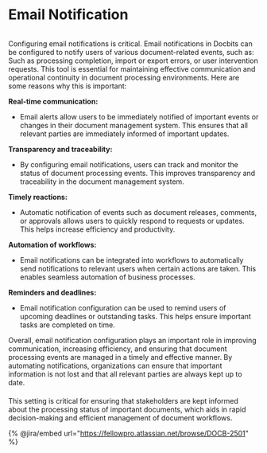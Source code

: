 # Email Notification

<figure><img src="https://lh7-us.googleusercontent.com/soJkFrOciwSrwdyhTMlhBU1Se6Q6rdmFBUkoMqAaudrFxEpsQfrgwYeBExOWSNuSJqgqL_Vcy6zauUOd7c97r4NyVGx-49ByjugqAUJFWKKuYqwe3oFT3IMPjXlHZfLCJhTAgxEoFP8QMs3qSpD-ifA" alt=""><figcaption></figcaption></figure>

Configuring email notifications is critical. Email notifications in Docbits can be configured to notify users of various document-related events, such as: Such as processing completion, import or export errors, or user intervention requests. This tool is essential for maintaining effective communication and operational continuity in document processing environments. Here are some reasons why this is important:

**Real-time communication:**&#x20;

* Email alerts allow users to be immediately notified of important events or changes in their document management system. This ensures that all relevant parties are immediately informed of important updates.

**Transparency and traceability:**&#x20;

* By configuring email notifications, users can track and monitor the status of document processing events. This improves transparency and traceability in the document management system.

**Timely reactions:**&#x20;

* Automatic notification of events such as document releases, comments, or approvals allows users to quickly respond to requests or updates. This helps increase efficiency and productivity.

**Automation of workflows:**&#x20;

* Email notifications can be integrated into workflows to automatically send notifications to relevant users when certain actions are taken. This enables seamless automation of business processes.

**Reminders and deadlines:**&#x20;

* Email notification configuration can be used to remind users of upcoming deadlines or outstanding tasks. This helps ensure important tasks are completed on time.

Overall, email notification configuration plays an important role in improving communication, increasing efficiency, and ensuring that document processing events are managed in a timely and effective manner. By automating notifications, organizations can ensure that important information is not lost and that all relevant parties are always kept up to date.



####

This setting is critical for ensuring that stakeholders are kept informed about the processing status of important documents, which aids in rapid decision-making and efficient management of document workflows.



{% @jira/embed url="https://fellowpro.atlassian.net/browse/DOCB-2501" %}
